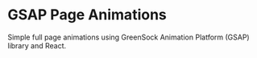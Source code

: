 # GSAP Page Animations
Simple full page animations using GreenSock Animation Platform (GSAP) library and React.